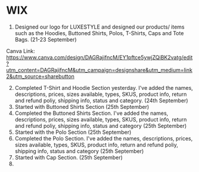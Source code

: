 # WIX 
1. Designed our logo for LUXESTYLE and designed our products/ items such as the Hoodies, Buttoned Shirts, Polos, T-Shirts, Caps and Tote Bags. (21-23 September)
   
Canva Link:
https://www.canva.com/design/DAGRajifncM/EY1pftce5ywjZQiBK2vatg/edit?utm_content=DAGRajifncM&utm_campaign=designshare&utm_medium=link2&utm_source=sharebutton

2. Completed T-Shirt and Hoodie Section yesterday. I've added the names, descriptions, prices, sizes available, types, SKUS, product info, return and refund poliy, shipping info, status and category. (24th September)
3. Started with Buttoned Shirts Section (25th September)
4. Completed the Buttoned Shirts Section. I've added the names, descriptions, prices, sizes available, types, SKUS, product info, return and refund poliy, shipping info, status and category (25th September)
5. Started with the Polo Section (25th September)
6. Completed the Polo Section. I've added the names, descriptions, prices, sizes available, types, SKUS, product info, return and refund poliy, shipping info, status and category (25th September)
7. Started with Cap Section. (25th September)
8. 
